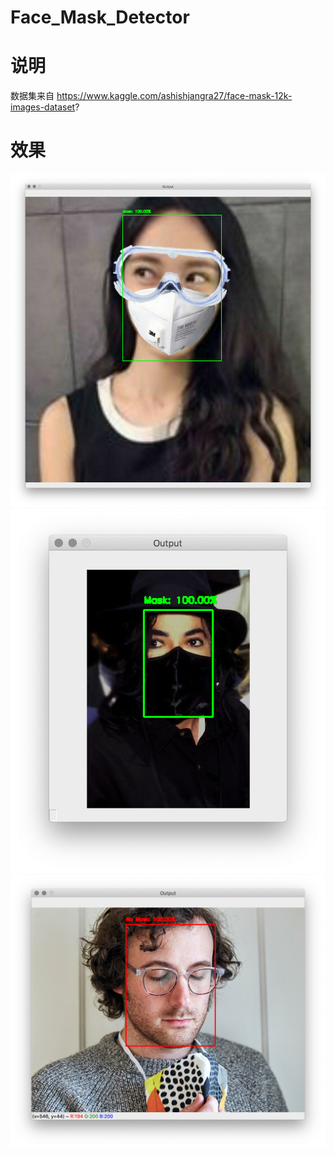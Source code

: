 # Face_Mask_Detector

# 说明
数据集来自 https://www.kaggle.com/ashishjangra27/face-mask-12k-images-dataset?

# 效果
![Alt text](image/1.png)
![Alt text](image/2.png)
![Alt text](image/3.png)
